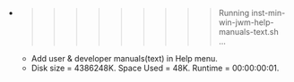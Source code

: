 * >>>>>>>>> Running inst-min-win-jwm-help-manuals-text.sh ...
  * Add user & developer manuals(text) in Help menu.
  * Disk size = 4386248K. Space Used = 48K. Runtime = 00:00:00:01.
